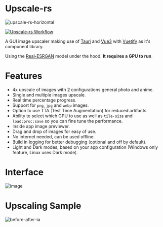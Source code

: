 # Upscale-rs

![upscale-rs-horizontal](https://user-images.githubusercontent.com/49915167/203207059-1ed3fd08-6cff-4068-a9d7-5b2559d1fb94.png)

[![Upscale-rs Workflow](https://github.com/OLoKo64/upscale-rs/actions/workflows/rust.yml/badge.svg)](https://github.com/OLoKo64/upscale-rs/actions/workflows/rust.yml)

A GUI image upscaler making use of [Tauri](https://tauri.app/) and [Vue3](https://vuejs.org/) with [Vuetify](https://next.vuetifyjs.com/en/) as it's component library.

Using the [Real-ESRGAN](https://github.com/xinntao/Real-ESRGAN) model under the hood. **It requires a GPU to run**.

# Features

- 4x upscale of images with 2 configurations general photo and anime.
- Single and multiple images upscale.
- Real time percentage progress.
- Support for `png`, `jpg` and `webp` images.
- Option to use TTA (Test Time Augmentation) for reduced artifacts.
- Ability to select which GPU to use as well as `tile-size` and `load:proc:save` so you can fine tune the performance.
- Inside app image previewer.
- Drag and drop of images for easy of use.
- No internet needed, can be used offline.
- Build in logging for better debugging (optional and off by default).
- Light and Dark modes, based on your app configuration (Windows only feature, Linux uses Dark mode).

# Interface

![image](https://user-images.githubusercontent.com/49915167/222283230-22257c4f-eae6-40b8-90c1-246a89124414.png)

# Upscaling Sample

![before-after-ia](https://user-images.githubusercontent.com/49915167/203209186-4fc7470a-acd4-4ad5-bab5-ef1df76496b1.jpg)
